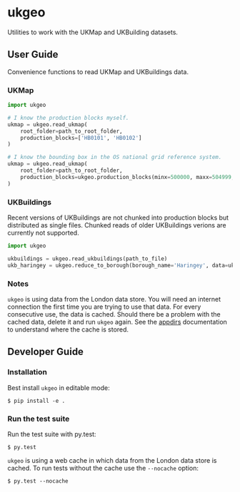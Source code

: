 # ukgeo

Utilities to work with the UKMap and UKBuilding datasets.

## User Guide

Convenience functions to read UKMap and UKBuildings data.

### UKMap

```Python
import ukgeo

# I know the production blocks myself.
ukmap = ukgeo.read_ukmap(
    root_folder=path_to_root_folder,
    production_blocks=['HB0101', 'HB0102']
)

# I know the bounding box in the OS national grid reference system.
ukmap = ukgeo.read_ukmap(
    root_folder=path_to_root_folder,
    production_blocks=ukgeo.production_blocks(minx=500000, maxx=504999, miny=100000, maxy=106000)
)
```

### UKBuildings

Recent versions of UKBuildings are not chunked into production blocks but
distributed as single files. Chunked reads of older UKBuildings verions
are currently not supported.

```Python
import ukgeo

ukbuildings = ukgeo.read_ukbuildings(path_to_file)
ukb_haringey = ukgeo.reduce_to_borough(borough_name='Haringey', data=ukbuildings)
```

### Notes

`ukgeo` is using data from the London data store. You will need an internet connection the first
time you are trying to use that data. For every consecutive use, the data is cached. Should there
be a problem with the cached data, delete it and run `ukgeo` again.
See the [appdirs](https://github.com/ActiveState/appdirs) documentation to understand where the
cache is stored.

## Developer Guide

### Installation

Best install `ukgeo` in editable mode:

    $ pip install -e .

### Run the test suite

Run the test suite with py.test:

    $ py.test

`ukgeo` is using a web cache in which data from the London data store is cached. To
run tests without the cache use the `--nocache` option:

    $ py.test --nocache
